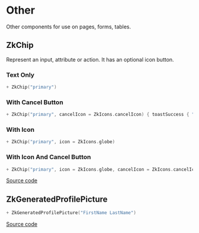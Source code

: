 # Other

Other components for use on pages, forms, tables.

## ZkChip

Represent an input, attribute or action. It has an optional icon button.

### Text Only

<div data-zk-enrich="ExampleChip"></div>

```kotlin
+ ZkChip("primary")
```

### With Cancel Button

<div data-zk-enrich="ExampleChipWithButton"></div>

```kotlin
+ ZkChip("primary", cancelIcon = ZkIcons.cancelIcon) { toastSuccess { "click" } }
```

### With Icon

<div data-zk-enrich="ExampleChipWithIcon"></div>

```kotlin
+ ZkChip("primary", icon = ZkIcons.globe)
```

### With Icon And Cancel Button

<div data-zk-enrich="ExampleChipWithIconAndButton"></div>

```kotlin
+ ZkChip("primary", icon = ZkIcons.globe, cancelIcon = ZkIcons.cancelIcon) { toastSuccess { "click" } }
```

[Source code](/lib/examples/src/jsMain/kotlin/zakadabar/lib/examples/frontend/other/ExampleChip.kt)

## ZkGeneratedProfilePicture

<div data-zk-enrich="ExampleGeneratedProfilePicture"></div>

```kotlin
+ ZkGeneratedProfilePicture("FirstName LastName")
```

[Source code](/lib/examples/src/jsMain/kotlin/zakadabar/lib/examples/frontend/other/ExampleGeneratedProfilePicture.kt)